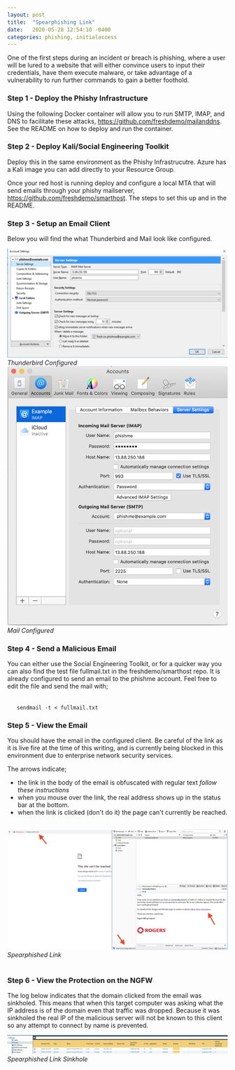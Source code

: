 ```yaml
---
layout: post
title:  "Spearphishing Link"
date:   2020-05-28 12:54:10 -0400
categories: phishing, initialaccess
---
```

<p>
One of the first steps during an incident or breach is phishing, where a user will be lured to a website that will either convince users to input their credentials, have them execute malware, or take advantage of a vulnerability to run further commands to gain a better foothold.
</p>

<h3>Step 1 - Deploy the Phishy Infrastructure</h3>

<p>
Using the following Docker container will allow you to run SMTP, IMAP, and DNS to facilitate these attacks, <a href="https://github.com/freshdemo/mailanddns" target="_blank">https://github.com/freshdemo/mailanddns</a>. See the README on how to deploy and run the container.
</p>


<h3>Step 2 - Deploy Kali/Social Engineering Toolkit</h3>

<p>
Deploy this in the same environment as the Phishy Infrastrucutre. Azure has a Kali image you can add directly to your Resource Group.
</p>
<p>
Once your red host is running deploy and configure a local MTA that will send emails through your phishy mailserver, <a href="https://github.com/freshdemo/smarthost" target="_blank">https://github.com/freshdemo/smarthost</a>. The steps to set this up and in the README.
</p>


<h3>Step 3 - Setup an Email Client</h3>

<p>
Below you will find the what Thunderbird and Mail look like configured.
</p>
<img src="/images/thunderbird-configured.png" alt="Thunderbird Configured">
<i>Thunderbird Configured</i><br>
<img src="/images/mail-configured.png" alt="Mail Configured">
<i>Mail Configured</i><br>


<h3>Step 4 - Send a Malicious Email</h3>

<p>
You can either use the Social Engineering Toolkit, or for a quicker way you can also find the test file fullmail.txt in the freshdemo/smarthost repo. It is already configured to send an email to the phishme account. Feel free to edit the file and send the mail with;
</p>
<code>
   sendmail -t < fullmail.txt
</code>

<h3>Step 5 - View the Email</h3>

<p>
You should have the email in the configured client. Be careful of the link as it is live fire at the time of this writing, and is currently being blocked in this environment due to enterprise network security services.
</p>

<p>
The arrows indicate;
</p>
<ul>
   <li>the link in the body of the email is obfuscated with regular text <i>follow these instructions</i>
   <li>when you mouse over the link, the real address shows up in the status bar at the bottom.
   <li>when the link is clicked (don't do it) the page can't currently be reached.
</ul>
<br>

<img src="/images/spearphished-link.png" alt="Spearphished Link">
<i>Spearphished Link</i>
<br>
<br>

<h3>Step 6 - View the Protection on the NGFW</h3>

<p>
The log below indicates that the domain clicked from the email was sinkholed. This means that when this target computer was asking what the IP address is of the domain even that traffic was dropped. Because it was sinkholed the real IP of the malicious server will not be known to this client so any attempt to connect by name is prevented.
</p>

<img src="/images/spearphished-link-sinkhole.png" alt="Spearphished Link Sinkhole">
<i>Spearphished Link Sinkhole</i>
